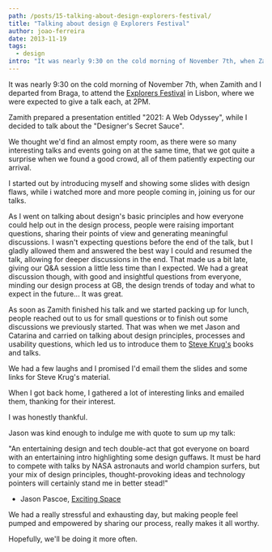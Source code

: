 ```yaml
---
path: /posts/15-talking-about-design-explorers-festival/
title: "Talking about design @ Explorers Festival"
author: joao-ferreira
date: 2013-11-19
tags:
  - design
intro: "It was nearly 9:30 on the cold morning of November 7th, when Zamith and I departed from Braga, to attend the [Explorers Festival](http://explorersfestival.com) in Lisbon, where we were expected to give a talk each, at 2PM."
---
```


It was nearly 9:30 on the cold morning of November 7th, when Zamith and I departed from Braga, to attend the [Explorers Festival](http://explorersfestival.com) in Lisbon, where we were expected to give a talk each, at 2PM.

Zamith prepared a presentation entitled "2021: A Web Odyssey", while I decided to talk about the "Designer's Secret Sauce".

We thought we'd find an almost empty room, as there were so many interesting talks and events going on at the same time, that we got quite a surprise when we found a good crowd, all of them patiently expecting our arrival. 

I started out by introducing myself and showing some slides with design flaws, while i watched more and more people coming in, joining us for our talks.

As I went on talking about design's basic principles and how everyone could help out in the design process, people were raising important questions, sharing their points of view and generating meaningful discussions. I wasn't expecting questions before the end of the talk, but I gladly allowed them and answered the best way I could and resumed the talk, allowing for deeper discussions in the end.
That made us a bit late, giving our Q&A session a little less time than I expected. 
We had a great discussion though, with good and insightful questions from everyone, minding our design process at GB, the design trends of today and what to expect in the future... It was great.

As soon as Zamith finished his talk and we started packing up for lunch, people reached out to us for small questions or to finish out some discussions we previously started. That was when we met Jason and Catarina and carried on talking about design principles, processes and usability questions, which led us to introduce them to [Steve Krug's](https://sensible.com/) books and talks.

We had a few laughs and I promised I'd email them the slides and some links for Steve Krug's material.

When I got back home, I gathered a lot of interesting links and emailed them, thanking for their interest.

I was honestly thankful.

Jason was kind enough to indulge me with quote to sum up my talk:

"An entertaining design and tech double-act that got everyone on board with an entertaining intro highlighting some design guffaws. It must be hard to compete with talks by NASA astronauts and world champion surfers, but your mix of design principles, thought-provoking ideas and technology pointers will certainly stand me in better stead!"
- Jason Pascoe, [Exciting Space](https://www.excitingspace.com/)

We had a really stressful and exhausting day, but making people feel pumped and empowered by sharing our process, really makes it all worthy.

Hopefully, we'll be doing it more often.
